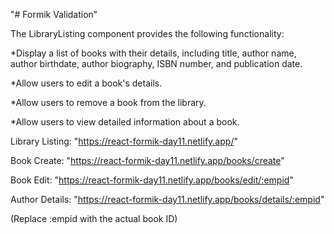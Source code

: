 "# Formik Validation"

The LibraryListing component provides the following functionality:

*Display a list of books with their details, including title, author name, author birthdate, author biography, ISBN number, and publication date. 

*Allow users to edit a book's details. 

*Allow users to remove a book from the library. 

*Allow users to view detailed information about a book.


Library Listing: "https://react-formik-day11.netlify.app/" 

Book Create: "https://react-formik-day11.netlify.app/books/create"

Book Edit: "https://react-formik-day11.netlify.app/books/edit/:empid" 

Author Details: "https://react-formik-day11.netlify.app/books/details/:empid"

(Replace :empid with the actual book ID) 
